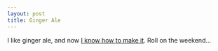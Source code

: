 ```yaml
--- 
layout: post
title: Ginger Ale
---
```

I like ginger ale, and now [I know how to make it](http://biology.clc.uc.edu/fankhauser/Cheese/Ginger_Ale_Ag0.htm). Roll on the weekend...
